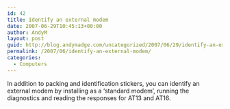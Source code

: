 ```yaml
---
id: 42
title: Identify an external modem
date: 2007-06-29T10:45:13+00:00
author: AndyM
layout: post
guid: http://blog.andymadge.com/uncategorized/2007/06/29/identify-an-external-modem/
permalink: /2007/06/identify-an-external-modem/
categories:
  - Computers
---
```

In addition to packing and identification stickers, you can identify an external modem by installing as a &#8216;standard modem&#8217;, running the diagnostics and reading the responses for AT13 and AT16.